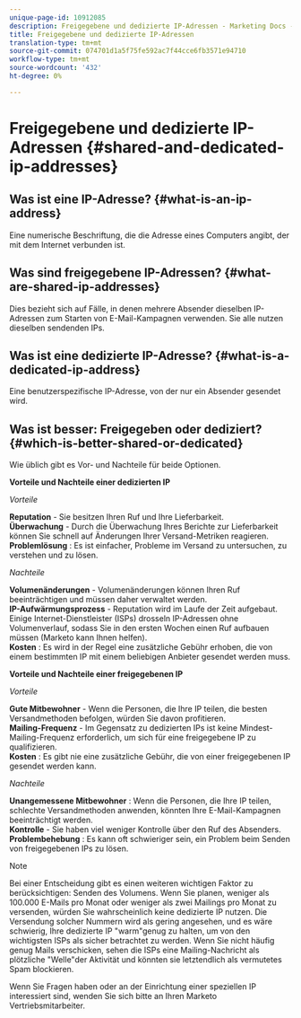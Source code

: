 ```yaml
---
unique-page-id: 10912085
description: Freigegebene und dedizierte IP-Adressen - Marketing Docs - Produktdokumentation
title: Freigegebene und dedizierte IP-Adressen
translation-type: tm+mt
source-git-commit: 074701d1a5f75fe592ac7f44cce6fb3571e94710
workflow-type: tm+mt
source-wordcount: '432'
ht-degree: 0%

---
```



# Freigegebene und dedizierte IP-Adressen {#shared-and-dedicated-ip-addresses}

## Was ist eine IP-Adresse? {#what-is-an-ip-address}

Eine numerische Beschriftung, die die Adresse eines Computers angibt, der mit dem Internet verbunden ist.

## Was sind freigegebene IP-Adressen? {#what-are-shared-ip-addresses}

Dies bezieht sich auf Fälle, in denen mehrere Absender dieselben IP-Adressen zum Starten von E-Mail-Kampagnen verwenden. Sie alle nutzen dieselben sendenden IPs.

## Was ist eine dedizierte IP-Adresse? {#what-is-a-dedicated-ip-address}

Eine benutzerspezifische IP-Adresse, von der nur ein Absender gesendet wird.

## Was ist besser: Freigegeben oder dediziert? {#which-is-better-shared-or-dedicated}

Wie üblich gibt es Vor- und Nachteile für beide Optionen.

**Vorteile und Nachteile einer dedizierten IP**

_Vorteile_

**Reputation**  - Sie besitzen Ihren Ruf und Ihre Lieferbarkeit.\
**Überwachung**  - Durch die Überwachung Ihres Berichte zur Lieferbarkeit können Sie schnell auf Änderungen Ihrer Versand-Metriken reagieren.\
**Problemlösung** : Es ist einfacher, Probleme im Versand zu untersuchen, zu verstehen und zu lösen.

_Nachteile_

**Volumenänderungen**  - Volumenänderungen können Ihren Ruf beeinträchtigen und müssen daher verwaltet werden.\
**IP-Aufwärmungsprozess**  - Reputation wird im Laufe der Zeit aufgebaut. Einige Internet-Dienstleister (ISPs) drosseln IP-Adressen ohne Volumenverlauf, sodass Sie in den ersten Wochen einen Ruf aufbauen müssen (Marketo kann Ihnen helfen).\
**Kosten** : Es wird in der Regel eine zusätzliche Gebühr erhoben, die von einem bestimmten IP mit einem beliebigen Anbieter gesendet werden muss.

**Vorteile und Nachteile einer freigegebenen IP**

_Vorteile_

**Gute Mitbewohner**  - Wenn die Personen, die Ihre IP teilen, die besten Versandmethoden befolgen, würden Sie davon profitieren.\
**Mailing-Frequenz**  - Im Gegensatz zu dedizierten IPs ist keine Mindest-Mailing-Frequenz erforderlich, um sich für eine freigegebene IP zu qualifizieren.\
**Kosten** : Es gibt nie eine zusätzliche Gebühr, die von einer freigegebenen IP gesendet werden kann.

_Nachteile_

**Unangemessene Mitbewohner** : Wenn die Personen, die Ihre IP teilen, schlechte Versandmethoden anwenden, könnten Ihre E-Mail-Kampagnen beeinträchtigt werden.\
**Kontrolle**  - Sie haben viel weniger Kontrolle über den Ruf des Absenders.\
**Problembehebung** : Es kann oft schwieriger sein, ein Problem beim Senden von freigegebenen IPs zu lösen.

>[!NOTE]
>
>Bei einer Entscheidung gibt es einen weiteren wichtigen Faktor zu berücksichtigen: Senden des Volumens. Wenn Sie planen, weniger als 100.000 E-Mails pro Monat oder weniger als zwei Mailings pro Monat zu versenden, würden Sie wahrscheinlich keine dedizierte IP nutzen. Die Versendung solcher Nummern wird als gering angesehen, und es wäre schwierig, Ihre dedizierte IP &quot;warm&quot;genug zu halten, um von den wichtigsten ISPs als sicher betrachtet zu werden. Wenn Sie nicht häufig genug Mails verschicken, sehen die ISPs eine Mailing-Nachricht als plötzliche &quot;Welle&quot;der Aktivität und könnten sie letztendlich als vermutetes Spam blockieren.

Wenn Sie Fragen haben oder an der Einrichtung einer speziellen IP interessiert sind, wenden Sie sich bitte an Ihren Marketo Vertriebsmitarbeiter.
